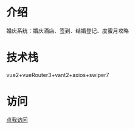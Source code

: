 # 介绍
  婚庆系统：婚庆酒店、签到、结婚登记、度蜜月攻略

# 技术栈
  vue2+vueRouter3+vant2+axios+swiper7

# 访问
  [点我访问](https://liuer1211.github.io/weddingsystem/dist/)